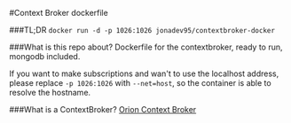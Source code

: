 #Context Broker dockerfile

###TL;DR
```docker run -d -p 1026:1026 jonadev95/contextbroker-docker```


###What is this repo about?
Dockerfile for the contextbroker, ready to run, mongodb included.

If you want to make subscriptions and wan't to use the localhost address, please replace ```-p 1026:1026``` with ```--net=host```, so the container is able to resolve the hostname.

###What is a ContextBroker?
[Orion Context Broker](http://catalogue.fiware.org/enablers/publishsubscribe-context-broker-orion-context-broker)
